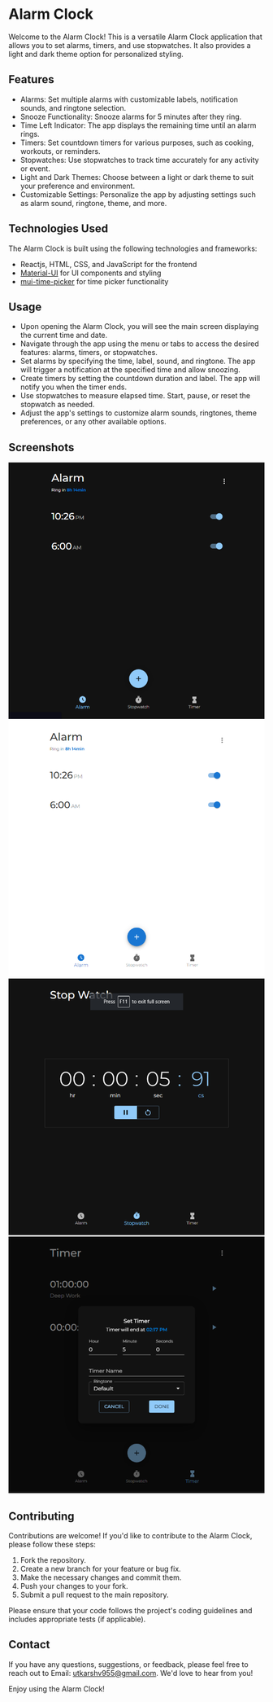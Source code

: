 # Alarm Clock

Welcome to the Alarm Clock! This is a versatile Alarm Clock application that allows you to set alarms, timers, and use stopwatches. It also provides a light and dark theme option for personalized styling.

## Features

- Alarms: Set multiple alarms with customizable labels, notification sounds, and ringtone selection.
- Snooze Functionality: Snooze alarms for 5 minutes after they ring.
- Time Left Indicator: The app displays the remaining time until an alarm rings.
- Timers: Set countdown timers for various purposes, such as cooking, workouts, or reminders.
- Stopwatches: Use stopwatches to track time accurately for any activity or event.
- Light and Dark Themes: Choose between a light or dark theme to suit your preference and environment.
- Customizable Settings: Personalize the app by adjusting settings such as alarm sound, ringtone, theme, and more.

## Technologies Used

The Alarm Clock is built using the following technologies and frameworks:

- Reactjs, HTML, CSS, and JavaScript for the frontend
- [Material-UI](https://material-ui.com) for UI components and styling
- [mui-time-picker](https://www.npmjs.com/package/mui-time-picker) for time picker functionality

## Usage

- Upon opening the Alarm Clock, you will see the main screen displaying the current time and date.
- Navigate through the app using the menu or tabs to access the desired features: alarms, timers, or stopwatches.
- Set alarms by specifying the time, label, sound, and ringtone. The app will trigger a notification at the specified time and allow snoozing.
- Create timers by setting the countdown duration and label. The app will notify you when the timer ends.
- Use stopwatches to measure elapsed time. Start, pause, or reset the stopwatch as needed.
- Adjust the app's settings to customize alarm sounds, ringtones, theme preferences, or any other available options.

## Screenshots

![Screenshot](./screenshots/ss1.png)
![Screenshot](./screenshots/ss2.png)
![Screenshot](./screenshots/ss3.png)
![Screenshot](./screenshots/ss4.png)

## Contributing

Contributions are welcome! If you'd like to contribute to the Alarm Clock, please follow these steps:

1. Fork the repository.
2. Create a new branch for your feature or bug fix.
3. Make the necessary changes and commit them.
4. Push your changes to your fork.
5. Submit a pull request to the main repository.

Please ensure that your code follows the project's coding guidelines and includes appropriate tests (if applicable).

## Contact

If you have any questions, suggestions, or feedback, please feel free to reach out to Email: utkarshv955@gmail.com. We'd love to hear from you!

Enjoy using the Alarm Clock!

